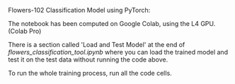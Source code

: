 Flowers-102 Classification Model using PyTorch:

The notebook has been computed on Google Colab, using the L4 GPU. (Colab Pro)

There is a section called 'Load and Test Model' at the end of _flowers_classification_tool.ipynb_ where you can load the trained model and test it on the test data without running the code above.

To run the whole training process, run all the code cells.

